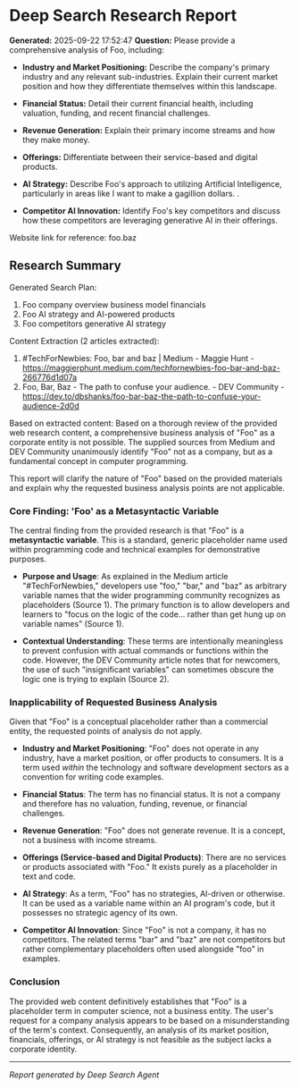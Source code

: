 # Deep Search Research Report

**Generated:** 2025-09-22 17:52:47
**Question:** Please provide a comprehensive analysis of Foo, including:

* **Industry and Market Positioning:** Describe the company's primary industry and any relevant sub-industries. Explain their current market position and how they differentiate themselves within this landscape.

* **Financial Status:** Detail their current financial health, including valuation, funding, and recent financial challenges.

* **Revenue Generation:** Explain their primary income streams and how they make money.

* **Offerings:** Differentiate between their service-based and digital products.

* **AI Strategy:** Describe Foo's approach to utilizing Artificial Intelligence, particularly in areas like I want to make a gagillion dollars. .

* **Competitor AI Innovation:** Identify Foo's key competitors and discuss how these competitors are leveraging generative AI in their offerings.

Website link for reference: foo.baz

## Research Summary


Generated Search Plan:
1. Foo company overview business model financials
2. Foo AI strategy and AI-powered products
3. Foo competitors generative AI strategy

Content Extraction (2 articles extracted):
1. #TechForNewbies: Foo, bar and baz | Medium - Maggie Hunt - https://maggierphunt.medium.com/techfornewbies-foo-bar-and-baz-266776d1d07a
2. Foo, Bar, Baz - The path to confuse your audience. - DEV Community - https://dev.to/dbshanks/foo-bar-baz-the-path-to-confuse-your-audience-2d0d

Based on extracted content:
Based on a thorough review of the provided web research content, a comprehensive business analysis of "Foo" as a corporate entity is not possible. The supplied sources from Medium and DEV Community unanimously identify "Foo" not as a company, but as a fundamental concept in computer programming.

This report will clarify the nature of "Foo" based on the provided materials and explain why the requested business analysis points are not applicable.

### **Core Finding: 'Foo' as a Metasyntactic Variable**

The central finding from the provided research is that "Foo" is a **metasyntactic variable**. This is a standard, generic placeholder name used within programming code and technical examples for demonstrative purposes.

*   **Purpose and Usage**: As explained in the Medium article "#TechForNewbies," developers use "foo," "bar," and "baz" as arbitrary variable names that the wider programming community recognizes as placeholders (Source 1). The primary function is to allow developers and learners to "focus on the logic of the code... rather than get hung up on variable names" (Source 1).

*   **Contextual Understanding**: These terms are intentionally meaningless to prevent confusion with actual commands or functions within the code. However, the DEV Community article notes that for newcomers, the use of such "insignificant variables" can sometimes obscure the logic one is trying to explain (Source 2).

### **Inapplicability of Requested Business Analysis**

Given that "Foo" is a conceptual placeholder rather than a commercial entity, the requested points of analysis do not apply.

*   **Industry and Market Positioning**: "Foo" does not operate in any industry, have a market position, or offer products to consumers. It is a term used *within* the technology and software development sectors as a convention for writing code examples.

*   **Financial Status**: The term has no financial status. It is not a company and therefore has no valuation, funding, revenue, or financial challenges.

*   **Revenue Generation**: "Foo" does not generate revenue. It is a concept, not a business with income streams.

*   **Offerings (Service-based and Digital Products)**: There are no services or products associated with "Foo." It exists purely as a placeholder in text and code.

*   **AI Strategy**: As a term, "Foo" has no strategies, AI-driven or otherwise. It can be used as a variable name within an AI program's code, but it possesses no strategic agency of its own.

*   **Competitor AI Innovation**: Since "Foo" is not a company, it has no competitors. The related terms "bar" and "baz" are not competitors but rather complementary placeholders often used alongside "foo" in examples.

### **Conclusion**

The provided web content definitively establishes that "Foo" is a placeholder term in computer science, not a business entity. The user's request for a company analysis appears to be based on a misunderstanding of the term's context. Consequently, an analysis of its market position, financials, offerings, or AI strategy is not feasible as the subject lacks a corporate identity.

---
*Report generated by Deep Search Agent*
